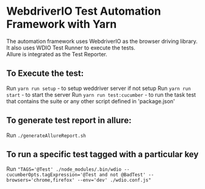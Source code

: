 # WebdriverIO Test Automation Framework with Yarn

The automation framework uses WebdriverIO as the browser driving library.  
It also uses WDIO Test Runner to execute the tests.  
Allure is integrated as the Test Reporter.  


## To Execute the test:
Run `yarn run setup`  - to setup weddriver server if not setup
Run `yarn run start`  - to start the server
Run `yarn run test:cucumber`  - to run the task test that contains the suite
or any other script defined in 'package.json'

## To generate test report in allure:
Run `./generateAllureReport.sh`

## To run a specific test tagged with a particular key
Run `"TAGS='@Test' ./node_modules/.bin/wdio --cucumberOpts.tagExpression='@Test and not @BadTest' --browsers='chrome,firefox' --env='dev' ./wdio.conf.js"`



